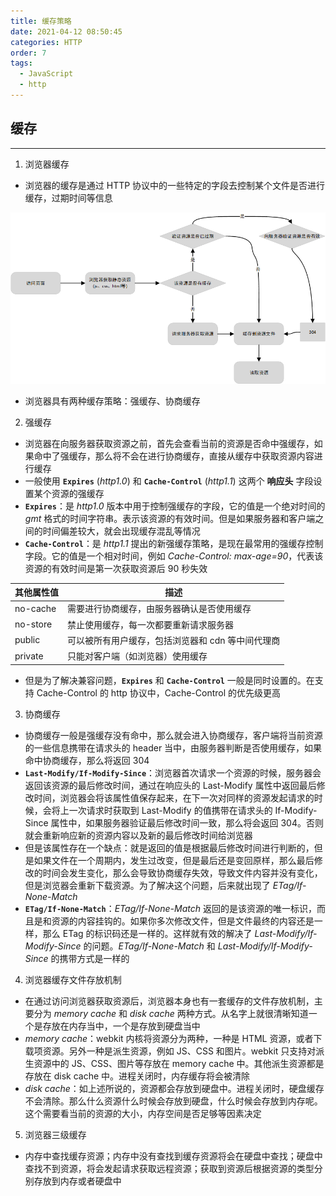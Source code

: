 ```yaml
---
title: 缓存策略
date: 2021-04-12 08:50:45
categories: HTTP
order: 7
tags:
  - JavaScript
  - http
---
```


## 缓存

---

1. 浏览器缓存

- 浏览器的缓存是通过 HTTP 协议中的一些特定的字段去控制某个文件是否进行缓存，过期时间等信息

![缓存](./img/canch.png)

- 浏览器具有两种缓存策略：强缓存、协商缓存

2. 强缓存

- 浏览器在向服务器获取资源之前，首先会查看当前的资源是否命中强缓存，如果命中了强缓存，那么将不会在进行协商缓存，直接从缓存中获取资源内容进行缓存
- 一般使用 **`Expires`** (_http1.0_) 和 **`Cache-Control`** (_http1.1_) 这两个 **响应头** 字段设置某个资源的强缓存
- **`Expires`**：是 _http1.0_ 版本中用于控制强缓存的字段，它的值是一个绝对时间的 _gmt_ 格式的时间字符串。表示该资源的有效时间。但是如果服务器和客户端之间的时间偏差较大，就会出现缓存混乱等情况
- **`Cache-Control`**：是 _http1.1_ 提出的新强缓存策略，是现在最常用的强缓存控制字段。它的值是一个相对时间，例如 _Cache-Control: max-age=90_，代表该资源的有效时间是第一次获取资源后 90 秒失效

| 其他属性值 | 描述                                              |
| ---------- | ------------------------------------------------- |
| no-cache   | 需要进行协商缓存，由服务器确认是否使用缓存        |
| no-store   | 禁止使用缓存，每一次都要重新请求服务器            |
| public     | 可以被所有用户缓存，包括浏览器和 cdn 等中间代理商 |
| private    | 只能对客户端（如浏览器）使用缓存                  |

- 但是为了解决兼容问题，**`Expires`** 和 **`Cache-Control`** 一般是同时设置的。在支持 Cache-Control 的 http 协议中，Cache-Control 的优先级更高

3. 协商缓存

- 协商缓存一般是强缓存没有命中，那么就会进入协商缓存，客户端将当前资源的一些信息携带在请求头的 header 当中，由服务器判断是否使用缓存，如果命中协商缓存，那么将返回 304
- **`Last-Modify/If-Modify-Since`**：浏览器首次请求一个资源的时候，服务器会返回该资源的最后修改时间，通过在响应头的 Last-Modify 属性中返回最后修改时间，浏览器会将该属性值保存起来，在下一次对同样的资源发起请求的时候，会将上一次请求时获取到 Last-Modify 的值携带在请求头的 If-Modify-Since 属性中，如果服务器验证最后修改时间一致，那么将会返回 304。否则就会重新响应新的资源内容以及新的最后修改时间给浏览器
- 但是该属性存在一个缺点：就是返回的值是根据最后修改时间进行判断的，但是如果文件在一个周期内，发生过改变，但是最后还是变回原样，那么最后修改的时间会发生变化，那么会导致协商缓存失效，导致文件内容并没有变化，但是浏览器会重新下载资源。为了解决这个问题，后来就出现了 _ETag/If-None-Match_
- **`ETag/If-None-Match`**：_ETag/If-None-Match_ 返回的是该资源的唯一标识，而且是和资源的内容挂钩的。如果你多次修改文件，但是文件最终的内容还是一样，那么 ETag 的标识码还是一样的。这样就有效的解决了 _Last-Modify/If-Modify-Since_ 的问题。_ETag/If-None-Match_ 和 _Last-Modify/If-Modify-Since_ 的携带方式是一样的

4. 浏览器缓存文件存放机制

- 在通过访问浏览器获取资源后，浏览器本身也有一套缓存的文件存放机制，主要分为 _memory cache_ 和 _disk cache_ 两种方式。从名字上就很清晰知道一个是存放在内存当中，一个是存放到硬盘当中
- _memory cache_：webkit 内核将资源分为两种，一种是 HTML 资源，或者下载项资源。另外一种是派生资源，例如 JS、CSS 和图片。webkit 只支持对派生资源中的 JS、CSS、图片等存放在 memory cache 中。其他派生资源都是存放在 disk cache 中。进程关闭时，内存缓存将会被清除
- _disk cache_：如上述所说的，资源都会存放到硬盘中。进程关闭时，硬盘缓存不会清除。那么什么资源什么时候会存放到硬盘，什么时候会存放到内存呢。这个需要看当前的资源的大小，内存空间是否足够等因素决定

5. 浏览器三级缓存

- 内存中查找缓存资源；内存中没有查找到缓存资源将会在硬盘中查找；硬盘中查找不到资源，将会发起请求获取远程资源；获取到资源后根据资源的类型分别存放到内存或者硬盘中

